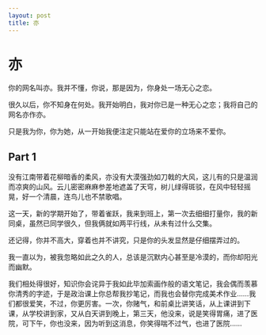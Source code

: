 ```yaml
---
layout: post
title: 亦
---
```


# 亦 #

你的网名叫亦。我并不懂，你说，那是因为，你身处一场无心之恋。

很久以后，你不知身在何处。我开始明白，我对你已是一种无心之恋；我将自己的网名亦作亦。

只是我为你，你为她，从一开始我便注定只能站在爱你的立场来不爱你。

## Part 1 ##

没有江南带着花柳暗香的柔风，亦没有大漠强劲如刀戟的大风，这儿有的只是温润而凉爽的山风。云儿密密麻麻参差地遮盖了天穹，树儿绿得斑驳，在风中轻轻摇晃，好一个清晨，连鸟儿也不禁歌唱。

这一天，新的学期开始了，带着雀跃，我来到班上，第一次去细细打量你，我的新同桌，虽然已同学很久，但我俩就如两平行线，从未有过什么交集。

还记得，你并不高大，穿着也并不讲究，只是你的头发显然是仔细摆弄过的。

我一直以为，被我忽略如此之久的人，总该是沉默内心甚至是冷漠的，而你却阳光而幽默。

我们相处得很好，知识你会诧异于我如此毕加索画作般的语文笔记，我会偶而羡慕你清秀的字迹，于是政治课上你总帮我抄笔记，而我也会替你完成美术作业……我们都很爱笑，不过，你更厉害。一次，你赌气，和前桌比讲笑话，从上课讲到下课，从学校讲到家，又从白天讲到晚上，第三天，他没来，说是笑得胃痛，进了医院，可下午，你也没来，因为听到这消息，你笑得喘不过气，也进了医院……







